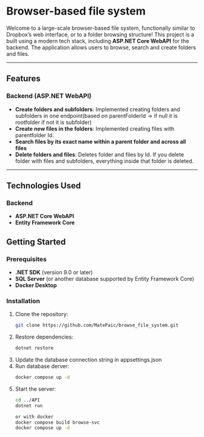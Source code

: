 # Browser-based file system

Welcome to a large-scale browser-based file system, functionally similar to Dropbox’s web interface, or to a folder browsing structure! This project is a built using a modern tech stack, including **ASP.NET Core WebAPI** for the backend. The application allows users to browse, search and create folders and files.

---

## Features

### Backend (ASP.NET WebAPI)
- **Create folders and subfolders**: Implemented creating folders and subfolders in one endpoint(based on parentFolderId -> if null it is rootfolder if not it is subfolder)
- **Create new files in the folders**: Implemented creating files with parentfolder Id.
- **Search files by its exact name within a parent folder and across all files**
- **Delete folders and files**: Deletes folder and files by Id. If you delete folder with files and subfolders, everything inside that folder is deleted.

---

## Technologies Used

### Backend
- **ASP.NET Core WebAPI**
- **Entity Framework Core**

## Getting Started

### Prerequisites
- **.NET SDK** (version 9.0 or later)
- **SQL Server** (or another database supported by Entity Framework Core)
- **Docker Desktop**
  
### Installation
1. Clone the repository:
   ```bash
   git clone https://github.com/MatePaic/browse_file_system.git
2. Restore dependencies:
   ```bash
   dotnet restore
3. Update the database connection string in appsettings.json
4. Run database derver:
    ```bash
   docker compose up -d
6. Start the server:
   ```bash
   cd ../API
   dotnet run

   or with docker
   docker compose build browse-svc
   docker compose up -d
